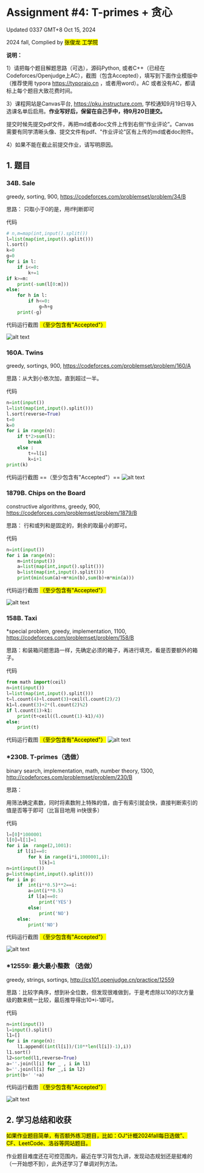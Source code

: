 # Assignment #4: T-primes + 贪心

Updated 0337 GMT+8 Oct 15, 2024

2024 fall, Complied by <mark>张俊龙 工学院</mark>



**说明：**

1）请把每个题目解题思路（可选），源码Python, 或者C++（已经在Codeforces/Openjudge上AC），截图（包含Accepted），填写到下面作业模版中（推荐使用 typora https://typoraio.cn ，或者用word）。AC 或者没有AC，都请标上每个题目大致花费时间。

3）课程网站是Canvas平台, https://pku.instructure.com, 学校通知9月19日导入选课名单后启用。**作业写好后，保留在自己手中，待9月20日提交。**

提交时候先提交pdf文件，再把md或者doc文件上传到右侧“作业评论”。Canvas需要有同学清晰头像、提交文件有pdf、"作业评论"区有上传的md或者doc附件。

4）如果不能在截止前提交作业，请写明原因。



## 1. 题目

### 34B. Sale

greedy, sorting, 900, https://codeforces.com/problemset/problem/34/B



思路：
只取小于0的是，用if判断即可


代码

```python
# n,m=map(int,input().split())
l=list(map(int,input().split()))
l.sort()
k=0
g=0
for i in l:
    if i<=0:
        k+=1
if k>=m:
    print(-sum(l[0:m]))
else:
    for h in l:
        if h<=0:
            g=h+g
    print(-g)


```



代码运行截图 <mark>（至少包含有"Accepted"）</mark>

![alt text]({D417D794-F128-4531-8BC9-C58B684C7B47}.png)



### 160A. Twins

greedy, sortings, 900, https://codeforces.com/problemset/problem/160/A

思路：从大到小依次加，直到超过一半。



代码

```python
n=int(input())
l=list(map(int,input().split()))
l.sort(reverse=True)
t=0
k=0
for i in range(n):
    if t*2>sum(l):
        break
    else :
        t+=l[i]
        k=i+1
print(k)

```



代码运行截图 ==（至少包含有"Accepted"）==
![alt text]({7C71249A-18A8-4024-8362-043649469F57}.png)




### 1879B. Chips on the Board

constructive algorithms, greedy, 900, https://codeforces.com/problemset/problem/1879/B

思路：
行和或列和是固定的，剩余的取最小的即可。


代码

```python
n=int(input())
for i in range(n):
    m=int(input())
    a=list(map(int,input().split()))
    b=list(map(int,input().split()))
    print(min(sum(a)+m*min(b),sum(b)+m*min(a)))

```



代码运行截图 <mark>（至少包含有"Accepted"）</mark>

![alt text]({647DD11E-9EA5-42AD-B610-949848B47407}.png)



### 158B. Taxi

*special problem, greedy, implementation, 1100, https://codeforces.com/problemset/problem/158/B

思路：和装箱问题思路一样，先确定必须的箱子，再进行填充，看是否要额外的箱子。



代码

```python
from math import(ceil)
n=int(input())
l=list(map(int,input().split()))
t=l.count(4)+l.count(3)+ceil(l.count(2)/2)
k1=l.count(3)+2*(l.count(2)%2)
if l.count(1)>k1:
    print(t+ceil((l.count(1)-k1)/4))
else:
    print(t)

```



代码运行截图 <mark>（至少包含有"Accepted"）</mark>
![alt text]({F6C572CD-1FB7-47C0-B8CF-30822D97FE06}.png)




### *230B. T-primes（选做）

binary search, implementation, math, number theory, 1300, http://codeforces.com/problemset/problem/230/B

思路：

用筛法确定素数，同时将素数附上特殊的值，由于有索引就会快，直接判断索引的值是否等于即可（比盲目地用 in快很多）

代码

```python
l=[0]*1000001
l[0]=l[1]=1
for i in  range(2,1001):
    if l[i]==0:
        for k in range(i*i,1000001,i):
            l[k]=1
n=int(input())
p=list(map(int,input().split()))
for i in p:
    if  int(i**0.5)**2==i:
        a=int(i**0.5)
        if l[a]==0:
            print('YES')
        else:
            print('NO')
    else:
        print('NO')


```



代码运行截图 <mark>（至少包含有"Accepted"）</mark>

![alt text]({3C5C4932-3702-4B79-A736-8F6F44F56993}.png)



### *12559: 最大最小整数 （选做）

greedy, strings, sortings, http://cs101.openjudge.cn/practice/12559

思路：比较字典序，想到补全位数，但发现很难做到，于是考虑除以10的I次方量级的数来统一比较，最后推导得出10*i-1即可。



代码

```python
n=int(input())
l=input().split()
l1=[]
for i in range(n):
    l1.append((int(l[i])/(10**len(l[i])-1),i))
l1.sort()
l2=sorted(l1,reverse=True)
a=''.join(l[i] for _ , i in l1)
b=''.join(l[i] for _,i in l2)
print(b+' '+a)


```



代码运行截图 <mark>（至少包含有"Accepted"）</mark>

![alt text]({CF9C28B4-7C23-4A39-AE10-9E5688FBE9F7}.png)



## 2. 学习总结和收获

<mark>如果作业题目简单，有否额外练习题目，比如：OJ“计概2024fall每日选做”、CF、LeetCode、洛谷等网站题目。</mark>

作业题目难度还在可控范围内，最近在学习背包九讲，发现动态规划还是挺难的（一开始想不到），此外还学习了单调对列方法。



